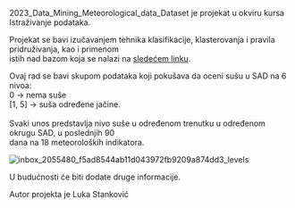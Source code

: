2023_Data_Mining_Meteorological_data_Dataset je projekat u okviru kursa Istraživanje podataka. 

Projekat se bavi izučavanjem tehnika klasifikacije, klasterovanja i pravila pridruživanja, kao i primenom <br>
istih nad bazom koja se nalazi na [sledećem linku](https://www.kaggle.com/datasets/cdminix/us-drought-meteorological-data).

Ovaj rad se bavi skupom podataka koji pokušava da oceni sušu u SAD na 6 nivoa: <br>
0 -> nema suše <br>
[1, 5] -> suša određene jačine. <br><br>
Svaki unos predstavlja nivo suše u određenom trenutku u određenom okrugu SAD, u poslednjih 90 <br>
dana na 18 meteoroloških indikatora. <br>

![inbox_2055480_f5ad8544ab11d043972fb9209a874dd3_levels](https://github.com/MATF-istrazivanje-podataka-1/2023_Data_Mining_Meteorological_data_Dataset/assets/79983837/35225bf4-bd24-4d65-948b-992334dc5370)

U budućnosti će biti dodate druge informacije.

Autor projekta je Luka Stanković
